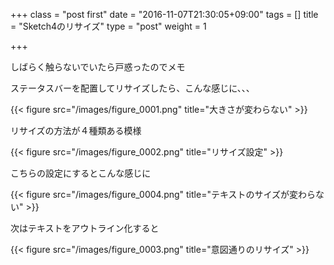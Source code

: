 +++
class = "post first"
date = "2016-11-07T21:30:05+09:00"
tags = []
title = "Sketch4のリサイズ"
type = "post"
weight = 1

+++

しばらく触らないでいたら戸惑ったのでメモ

ステータスバーを配置してリサイズしたら、こんな感じに、、、

{{< figure src="/images/figure_0001.png" title="大きさが変わらない" >}}

リサイズの方法が４種類ある模様

{{< figure src="/images/figure_0002.png" title="リサイズ設定" >}}

こちらの設定にするとこんな感じに

{{< figure src="/images/figure_0004.png" title="テキストのサイズが変わらない" >}}

次はテキストをアウトライン化すると

{{< figure src="/images/figure_0003.png" title="意図通りのリサイズ" >}}

